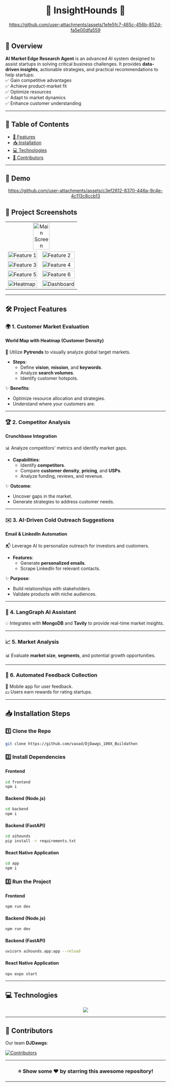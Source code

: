 <h1 align="center" id="title">🐾 InsightHounds 🐾</h1>

<div align="center">

https://github.com/user-attachments/assets/1efe5fc7-465c-456b-852d-fa5e00dfa559

</div>

## 🌟 Overview

**AI Market Edge Research Agent** is an advanced AI system designed to assist startups in solving critical business challenges. It provides **data-driven insights**, actionable strategies, and practical recommendations to help startups:  
✅ Gain competitive advantages  
✅ Achieve product-market fit  
✅ Optimize resources  
✅ Adapt to market dynamics  
✅ Enhance customer understanding  

---

## 📜 Table of Contents

- [🚀 Features](#project-features)
- [📥 Installation](#installation)
- [💻 Technologies](#technologies)
- [👥 Contributors](#contributors)

---
<h2>🚀 Demo</h2>

<div align="center">
 


https://github.com/user-attachments/assets/c3ef2612-8370-446a-9c4e-4c113c8ccb13



</div>

## 📸 Project Screenshots

<table>
  <tr>
    <td colspan="2" align="center"><img src="https://github.com/user-attachments/assets/52708d66-1c4b-4a60-85db-0a891e2ba095" alt="Main Screen" width="50%"></td>
  </tr>
  <tr>
    <td><img src="https://github.com/user-attachments/assets/2f0c3233-b0e2-45bf-a3ee-06e2f10615b3" alt="Feature 1" width="100%"></td>
    <td><img src="https://github.com/user-attachments/assets/e94f5a74-4a2c-4bb8-866e-0ac4d530627c" alt="Feature 2" width="100%"></td>
  </tr>
  <tr>
    <td><img src="https://github.com/user-attachments/assets/cf1c6be9-615f-4f8a-b10d-dbc84a15ba68" alt="Feature 3" width="100%"></td>
    <td><img src="https://github.com/user-attachments/assets/a6a426e2-c5d3-44c1-b75e-74b03d3f6463" alt="Feature 4" width="100%"></td>
  </tr>
  <tr>
    <td><img src="https://github.com/user-attachments/assets/b8e3c11e-693b-4781-ad68-e4bb263f8cb5" alt="Feature 5" width="100%"></td>
    <td><img src="https://github.com/user-attachments/assets/ef01b5b7-bb68-4c43-b006-cb8f19c3dddc" alt="Feature 6" width="100%"></td>
  </tr>
  <tr>
    <td><img src="https://github.com/user-attachments/assets/6df4ed34-2193-4047-82f0-310f2dc57032" alt="Heatmap" width="100%"></td>
    <td><img src="https://github.com/user-attachments/assets/45d1d98f-6204-4bca-81ea-24ca3f7164b2" alt="Dashboard" width="100%"></td>
  </tr>
</table>

---

## 🛠️ Project Features

### 🌍 1. Customer Market Evaluation  

#### **World Map with Heatmap (Customer Density)**  
📌 Utilize **Pytrends** to visually analyze global target markets.  

- **Steps**:  
  - Define **vision**, **mission**, and **keywords**.  
  - Analyze **search volumes**.  
  - Identify customer hotspots.  

✨ **Benefits**:  
- Optimize resource allocation and strategies.  
- Understand where your customers are.  

---

### 🏆 2. Competitor Analysis  

#### **Crunchbase Integration**  
📊 Analyze competitors' metrics and identify market gaps.  

- **Capabilities**:  
  - Identify **competitors**.  
  - Compare **customer density**, **pricing**, and **USPs**.  
  - Analyze funding, reviews, and revenue.  

✨ **Outcome**:  
- Uncover gaps in the market.  
- Generate strategies to address customer needs.  

---

### ✉️ 3. AI-Driven Cold Outreach Suggestions  

#### **Email & LinkedIn Automation**  
📬 Leverage AI to personalize outreach for investors and customers.  

- **Features**:  
  - Generate **personalized emails**.  
  - Scrape LinkedIn for relevant contacts.  

✨ **Purpose**:  
- Build relationships with stakeholders.  
- Validate products with niche audiences.  

---

### 🤖 4. LangGraph AI Assistant  

💡 Integrates with **MongoDB** and **Tavily** to provide real-time market insights.  

---

### 📈 5. Market Analysis  

📊 Evaluate **market size**, **segments**, and potential growth opportunities.

---

### 📝 6. Automated Feedback Collection  

📱 Mobile app for user feedback.  
💵 Users earn rewards for rating startups.  

---

## 📥 Installation Steps

### 1️⃣ Clone the Repo

```bash
git clone https://github.com/vaxad/DjDawgs_100X_Buildathon
```

### 2️⃣ Install Dependencies  

#### Frontend  
```bash
cd frontend 
npm i
```

#### Backend (Node.js)  
```bash
cd backend
npm i
```

#### Backend (FastAPI)  
```bash
cd aihounds
pip install -r requirements.txt
```

#### React Native Application  
```bash
cd app
npm i
```

### 3️⃣ Run the Project  

#### Frontend  
```bash
npm run dev
```

#### Backend (Node.js)  
```bash
npm run dev
```

#### Backend (FastAPI)  
```bash
uvicorn aihounds.app:app --reload
```

#### React Native Application  
```bash
npx expo start
```

---

## 💻 Technologies  

<p align="center">
  <a href="https://skillicons.dev">
    <img src="https://skillicons.dev/icons?i=html,css,nextjs,anaconda,nodejs,fastapi,python,mongodb,express,prisma,tailwind,ts,vercel,figma,postman&perline=5" />
  </a>
</p>

---

## 👥 Contributors  

Our team **DJDawgs**:  
<p align="start">
<a  href="https://github.com/vaxad/DJDAWGS_100X_BUILDATHON/graphs/contributors">
  <img src="https://contrib.rocks/image?repo=vaxad/DJDAWGS_100X_BUILDATHON" alt="Contributors"/>
</a>
</p>

---

<div align="center">

### ⭐ Show some ❤️ by starring this awesome repository!

</div>

---
